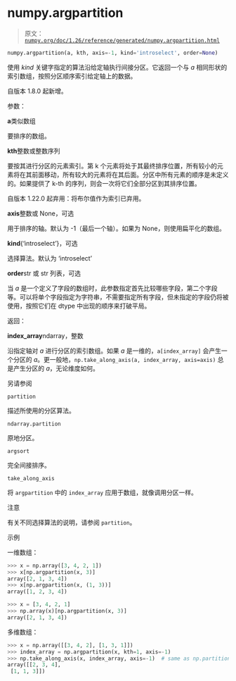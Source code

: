 # numpy.argpartition

> 原文：[`numpy.org/doc/1.26/reference/generated/numpy.argpartition.html`](https://numpy.org/doc/1.26/reference/generated/numpy.argpartition.html)

```py
numpy.argpartition(a, kth, axis=-1, kind='introselect', order=None)
```

使用 *kind* 关键字指定的算法沿给定轴执行间接分区。它返回一个与 *a* 相同形状的索引数组，按照分区顺序索引给定轴上的数据。

自版本 1.8.0 起新增。

参数：

**a**类似数组

要排序的数组。

**kth**整数或整数序列

要按其进行分区的元素索引。第 k 个元素将处于其最终排序位置，所有较小的元素将在其前面移动，所有较大的元素将在其后面。分区中所有元素的顺序是未定义的。如果提供了 k-th 的序列，则会一次将它们全部分区到其排序位置。

自版本 1.22.0 起弃用：将布尔值作为索引已弃用。

**axis**整数或 None，可选

用于排序的轴。默认为 -1（最后一个轴）。如果为 None，则使用扁平化的数组。

**kind**{‘introselect’}，可选

选择算法。默认为 ‘introselect’

**order**str 或 str 列表，可选

当 *a* 是一个定义了字段的数组时，此参数指定首先比较哪些字段，第二个字段等。可以将单个字段指定为字符串，不需要指定所有字段，但未指定的字段仍将被使用，按照它们在 dtype 中出现的顺序来打破平局。

返回：

**index_array**ndarray，整数

沿指定轴对 *a* 进行分区的索引数组。如果 *a* 是一维的，`a[index_array]` 会产生一个分区的 *a*。更一般地，`np.take_along_axis(a, index_array, axis=axis)` 总是产生分区的 *a*，无论维度如何。

另请参阅

`partition`

描述所使用的分区算法。

`ndarray.partition`

原地分区。

`argsort`

完全间接排序。

`take_along_axis`

将 `argpartition` 中的 `index_array` 应用于数组，就像调用分区一样。

注意

有关不同选择算法的说明，请参阅 `partition`。

示例

一维数组：

```py
>>> x = np.array([3, 4, 2, 1])
>>> x[np.argpartition(x, 3)]
array([2, 1, 3, 4])
>>> x[np.argpartition(x, (1, 3))]
array([1, 2, 3, 4]) 
```

```py
>>> x = [3, 4, 2, 1]
>>> np.array(x)[np.argpartition(x, 3)]
array([2, 1, 3, 4]) 
```

多维数组：

```py
>>> x = np.array([[3, 4, 2], [1, 3, 1]])
>>> index_array = np.argpartition(x, kth=1, axis=-1)
>>> np.take_along_axis(x, index_array, axis=-1)  # same as np.partition(x, kth=1)
array([[2, 3, 4],
 [1, 1, 3]]) 
```
